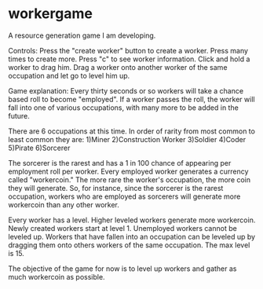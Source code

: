 # workergame
A resource generation game I am developing.

Controls: 
Press the "create worker" button to create a worker. 
Press many times to create more. 
Press "c" to see worker information.
Click and hold a worker to drag him.
Drag a worker onto another worker of the same occupation and let go to level him up.

Game explanation:
Every thirty seconds or so workers will take a chance based roll to become "employed".
If a worker passes the roll, the worker  will fall into one of various occupations,
with many more to be added in the future.

There are 6 occupations at this time. In order of rarity from most common to least common they are:
1)Miner
2)Construction Worker
3)Soldier
4)Coder
5)Pirate
6)Sorcerer

The sorcerer is the rarest and has a 1 in 100 chance of appearing per employment roll per worker. 
Every employed worker generates a currency called "workercoin." The more rare the worker's occupation, the more coin they will generate. 
So, for instance, since the sorcerer is the rarest occupation, workers who are employed as sorcerers will generate more workercoin than any other worker.

Every worker has a level. Higher leveled workers generate more workercoin.
Newly created workers start at level 1. Unemployed workers cannot be leveled up. 
Workers that have fallen into an occupation can be leveled up by dragging them onto others workers of the same occupation.
The max level is 15.

The objective of the game for now is to level up workers and gather as much workercoin as possible.



